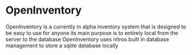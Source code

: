 # OpenInventory

OpenInventory is a currently in alpha inventory system that is designed to be easy to use for anyone its main purpose is to entirely local from the server to the database OpenInventory uses nitros built in database management to store a sqlite database locally
